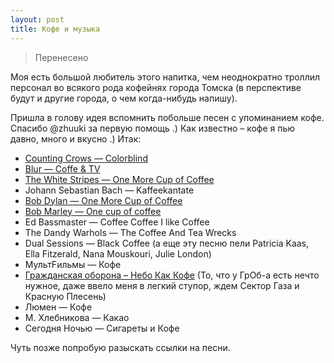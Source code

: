 ```yaml
---
layout: post
title: Кофе и музыка
---
```


> Перенесено

Моя есть большой любитель этого напитка, чем неоднократно троллил персонал во всякого рода кофейнях города Томска (в перспективе будут и другие города, о чем когда-нибудь напишу).

Пришла в голову идея вспомнить побольше песен с упоминанием кофе. Спасибо @zhuuki за первую помощь .) Как известно – кофе я пью давно, много и вкусно .) Итак:

*   [Counting Crows &mdash; Colorblind](http://prostopleer.com/tracks/21771041QRm)
*   [Blur &mdash; Coffe &amp; TV](http://prostopleer.com/tracks/405246KvvX)
*   [The White Stripes &mdash; One More Cup of Coffee](http://prostopleer.com/tracks/4867105beAU)
*   Johann Sebastian Bach &mdash; Kaffeekantate
*   [Bob Dylan &mdash; One More Cup of Coffee](http://prostopleer.com/tracks/360758QxD6)
*   [Bob Marley &mdash; One cup of coffee](http://prostopleer.com/tracks/4400754XpTr)
*   Ed Bassmaster &mdash; Coffee Coffee I like Coffee
*   The Dandy Warhols &mdash; The Coffee And Tea Wrecks
*   Dual Sessions &mdash; Black Coffee
    (а еще эту песню пели Patricia Kaas, Ella Fitzerald, Nana Mouskouri, Julie London)
*   МультFильмы &mdash; Кофе
*   [Гражданская оборона – Небо Как Кофе](http://prostopleer.com/tracks/4560131ZhA6)
    (То, что у ГрОб-а есть нечто нужное, даже ввело меня в легкий ступор, ждем Сектор Газа и Красную Плесень)
*   Люмен &mdash; Кофе
*   М. Хлебникова &mdash; Какао
*   Сегодня Ночью &mdash; Сигареты и Кофе

Чуть позже попробую разыскать ссылки на песни.
